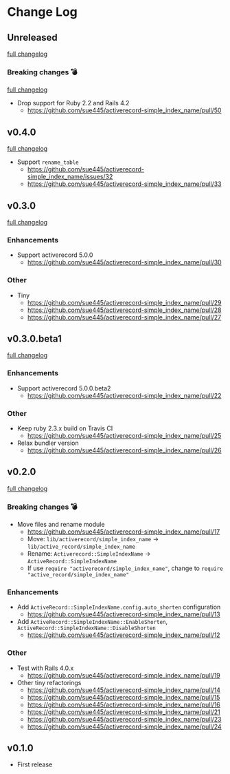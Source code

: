 # Change Log

## Unreleased
[full changelog](http://github.com/sue445/activerecord-simple_index_name/compare/v1.0.0...master)

### Breaking changes :bomb:
[full changelog](http://github.com/sue445/activerecord-simple_index_name/compare/v0.4.0...v1.0.0)

* Drop support for Ruby 2.2 and Rails 4.2
  * https://github.com/sue445/activerecord-simple_index_name/pull/50

## v0.4.0
[full changelog](http://github.com/sue445/activerecord-simple_index_name/compare/v0.3.0...v0.4.0)

* Support `rename_table`
  * https://github.com/sue445/activerecord-simple_index_name/issues/32
  * https://github.com/sue445/activerecord-simple_index_name/pull/33

## v0.3.0
[full changelog](http://github.com/sue445/activerecord-simple_index_name/compare/v0.3.0.beta1...v0.3.0)

### Enhancements
* Support activerecord 5.0.0
  * https://github.com/sue445/activerecord-simple_index_name/pull/30

### Other
* Tiny 
  * https://github.com/sue445/activerecord-simple_index_name/pull/29
  * https://github.com/sue445/activerecord-simple_index_name/pull/28
  * https://github.com/sue445/activerecord-simple_index_name/pull/27

## v0.3.0.beta1
[full changelog](http://github.com/sue445/activerecord-simple_index_name/compare/v0.2.0...v0.3.0.beta1)

### Enhancements
* Support activerecord 5.0.0.beta2
  * https://github.com/sue445/activerecord-simple_index_name/pull/22
  
### Other
* Keep ruby 2.3.x build on Travis CI
  * https://github.com/sue445/activerecord-simple_index_name/pull/25
* Relax bundler version
  * https://github.com/sue445/activerecord-simple_index_name/pull/26

## v0.2.0
[full changelog](http://github.com/sue445/activerecord-simple_index_name/compare/v0.1.0...v0.2.0)

### Breaking changes :bomb:
* Move files and rename module
  * https://github.com/sue445/activerecord-simple_index_name/pull/17
  * Move: `lib/activerecord/simple_index_name` -> `lib/active_record/simple_index_name`
  * Rename: `Activerecord::SimpleIndexName` -> `ActiveRecord::SimpleIndexName`
  * If use `require "activerecord/simple_index_name"`, change to `require "active_record/simple_index_name"`

### Enhancements
* Add `ActiveRecord::SimpleIndexName.config.auto_shorten` configuration
  * https://github.com/sue445/activerecord-simple_index_name/pull/13
* Add `ActiveRecord::SimpleIndexName::EnableShorten`, `ActiveRecord::SimpleIndexName::DisableShorten`
  * https://github.com/sue445/activerecord-simple_index_name/pull/12

### Other
* Test with Rails 4.0.x
  * https://github.com/sue445/activerecord-simple_index_name/pull/19
* Other tiny refactorings 
  * https://github.com/sue445/activerecord-simple_index_name/pull/14
  * https://github.com/sue445/activerecord-simple_index_name/pull/15
  * https://github.com/sue445/activerecord-simple_index_name/pull/16
  * https://github.com/sue445/activerecord-simple_index_name/pull/21
  * https://github.com/sue445/activerecord-simple_index_name/pull/23
  * https://github.com/sue445/activerecord-simple_index_name/pull/24
  
## v0.1.0
* First release
